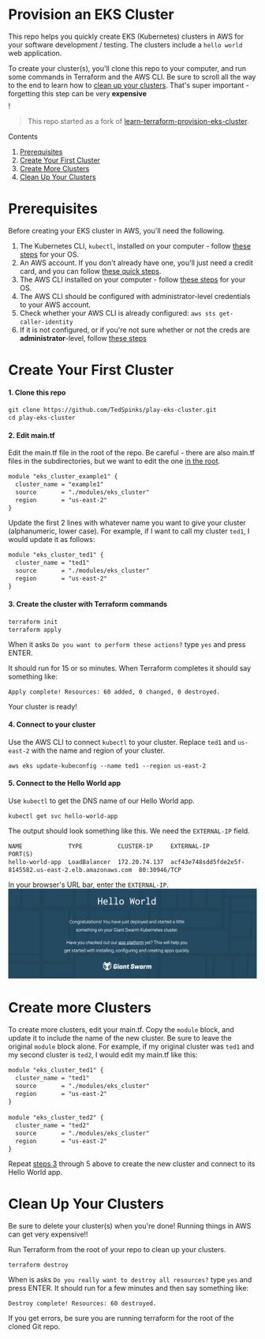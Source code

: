 # Provision an EKS Cluster

This repo helps you quickly create EKS (Kubernetes) clusters in AWS for your software development / testing. The clusters include a `hello world` web application. 

To create your cluster(s), you'll clone this repo to your computer, and run some commands in Terraform and the AWS CLI. Be sure to scroll all the way to the end to learn how to [clean up your clusters](#cleanup-your-clusters). That's super important - forgetting this step can be very **expensive $$$$**!

> This repo started as a fork of [learn-terraform-provision-eks-cluster](https://github.com/hashicorp-education/learn-terraform-provision-eks-cluster).

Contents
1. [Prerequisites](#prerequisites)
1. [Create Your First Cluster](#create-your-first-cluster)
1. [Create More Clusters](#create-more-clusters)
1. [Clean Up Your Clusters](#clean-up-your-clusters)

# Prerequisites

Before creating your EKS cluster in AWS, you'll need the following.

1. The Kubernetes CLI, `kubectl`, installed on your computer - follow [these steps](https://kubernetes.io/docs/tasks/tools/) for your OS. 
1. An AWS account. If you don't already have one, you'll just need a credit card, and you can follow [these quick steps](https://aws.amazon.com/resources/create-account/).
1. The AWS CLI installed on your computer - follow [these steps](https://docs.aws.amazon.com/cli/latest/userguide/getting-started-install.html) for your OS.
1. The AWS CLI should be configured with administrator-level credentials to your AWS account.
  1. Check whether your AWS CLI is already configured: `aws sts get-caller-identity`
  1. If it is not configured, or if you're not sure whether or not the creds are **administrator**-level, follow [these steps](docs/aws-credentials.md)

# Create Your First Cluster

#### 1. Clone this repo
```shell
git clone https://github.com/TedSpinks/play-eks-cluster.git
cd play-eks-cluster
```

#### 2. Edit main.tf 

Edit the main.tf file in the root of the repo. Be careful - there are also main.tf files in the subdirectories, but we want to edit the one [in the root](main.tf).
```
module "eks_cluster_example1" {
  cluster_name = "example1"
  source       = "./modules/eks_cluster"
  region       = "us-east-2"
}
```
Update the first 2 lines with whatever name you want to give your cluster (alphanumeric, lower case). For example, if I want to call my cluster `ted1`, I would update it as follows:
```
module "eks_cluster_ted1" {
  cluster_name = "ted1"
  source       = "./modules/eks_cluster"
  region       = "us-east-2"
}
```

#### 3. Create the cluster with Terraform commands
```shell
terraform init 
terraform apply
```
When it asks `Do you want to perform these actions?` type `yes` and press ENTER. 

It should run for 15 or so minutes. When Terraform completes it should say something like:
```
Apply complete! Resources: 60 added, 0 changed, 0 destroyed.
```
Your cluster is ready!

#### 4. Connect to your cluster

Use the AWS CLI to connect `kubectl` to your cluster. Replace `ted1` and `us-east-2` with the name and region of your cluster.
```shell
aws eks update-kubeconfig --name ted1 --region us-east-2
```

#### 5. Connect to the Hello World app

Use `kubectl` to get the DNS name of our Hello World app.
```shell
kubectl get svc hello-world-app
```

The output should look something like this. We need the `EXTERNAL-IP` field.
```
NAME             TYPE          CLUSTER-IP     EXTERNAL-IP                                               PORT(S)
hello-world-app  LoadBalancer  172.20.74.137  acf43e748sdd5fde2e5f-8145582.us-east-2.elb.amazonaws.com  80:30946/TCP
```

In your browser's URL bar, enter the `EXTERNAL-IP`.
![hello-world-app](docs/images/hello-world-app.png)

# Create more Clusters

To create more clusters, edit your main.tf. Copy the `module` block, and update it to include the name of the new cluster. Be sure to leave the original `module` block alone. For example, if my original cluster was `ted1` and my second cluster is `ted2`, I would edit my main.tf like this:
```text
module "eks_cluster_ted1" {
  cluster_name = "ted1"
  source       = "./modules/eks_cluster"
  region       = "us-east-2"
}

module "eks_cluster_ted2" {
  cluster_name = "ted2"
  source       = "./modules/eks_cluster"
  region       = "us-east-2"
}
```

Repeat [steps 3](#3-create-the-cluster-with-terraform-commands) through 5 above to create the new cluster and connect to its Hello World app.

# Clean Up Your Clusters

Be sure to delete your cluster(s) when you're done! Running things in AWS can get very expensive!!

Run Terraform from the root of your repo to clean up your clusters.
```shell
terraform destroy
```
When is asks `Do you really want to destroy all resources?` type `yes` and press ENTER. It should run for a few minutes and then say something like:
```
Destroy complete! Resources: 60 destroyed.
```

If you get errors, be sure you are running terraform for the root of the cloned Git repo.
